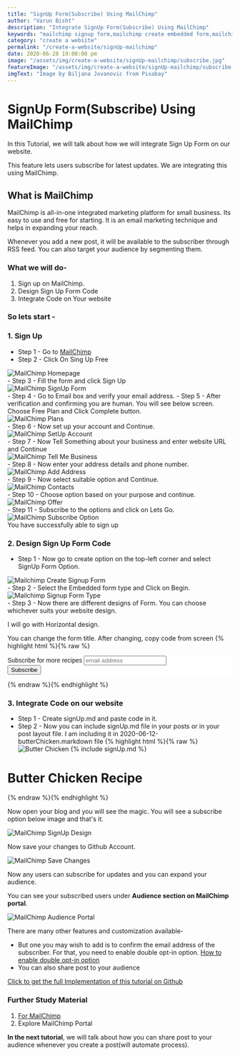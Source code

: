```yaml
---
title: "SignUp Form(Subscribe) Using MailChimp"
author: "Varun Bisht"
description: "Integrate SignUp Form(Subscribe) Using MailChimp"
keywords: "mailchimp signup form,mailchimp create embedded form,mailchimp websites,how to setup mailchimp"
category: "create a website"
permalink: "/create-a-website/signUp-mailchimp"
date: 2020-06-28 19:00:00 pm
image: "/assets/img/create-a-website/signUp-mailchimp/subscribe.jpg"
featureImage: "/assets/img/create-a-website/signUp-mailchimp/subscribe.jpg"
imgText: "Image by Biljana Jovanovic from Pixabay"
---
```

# SignUp Form(Subscribe) Using MailChimp

In this Tutorial, we will talk about how we will integrate Sign Up Form on our website.

This feature lets users subscribe for latest updates. We are integrating this using MailChimp.

## What is MailChimp

MailChimp is all-in-one integrated marketing platform for small business.
Its easy to use and free for starting.
It is an email marketing technique and helps in expanding your reach.

Whenever you add a new post, it will be available to the subscriber through RSS feed.
You can also target your audience by segmenting them.

### What we will do-
1. Sign up on MailChimp.
2. Design Sign Up Form Code
3. Integrate Code on Your website

### So lets start -

### 1. Sign Up
- Step 1 - Go to [MailChimp](https://mailchimp.com "MailChimp")
- Step 2 - Click On Sing Up Free
<div class="imgCont">
  <img class="object-fit" alt="MailChimp Homepage" title="MailChimp Homepage" src="/assets/img/create-a-website/signUp-mailchimp/mailchimp-homepage.png" />
</div>
- Step 3 - Fill the form and click Sign Up
<div class="imgCont">
  <img class="object-fit" alt="MailChimp SignUp Form" title="MailChimp SignUp Form" src="/assets/img/create-a-website/signUp-mailchimp/mailchimp-signup-form.png" />
</div>
- Step 4 - Go to Email box and verify your email address.
- Step 5 - After verification and confirming you are human. You will see below screen. Choose Free Plan and Click Complete button.
<div class="imgCont">
  <img class="object-fit" alt="MailChimp Plans" title="MailChimp Plans" src="/assets/img/create-a-website/signUp-mailchimp/mailchimp-plans.png" />
</div>
- Step 6 - Now set up your account and Continue.
<div class="imgCont">
  <img class="object-fit" alt="MailChimp SetUp Account" title="MailChimp SetUp Account" src="/assets/img/create-a-website/signUp-mailchimp/mailchimp-setup-account.png" />
</div>
- Step 7 - Now Tell Something about your business and enter website URL and Continue
<div class="imgCont">
  <img class="object-fit" alt="MailChimp Tell Me Business" title="MailChimp Tell Me Business" src="/assets/img/create-a-website/signUp-mailchimp/mailchimp-tellme-business.png" />
</div>
- Step 8 - Now enter your address details and phone number.
<div class="imgCont">
  <img class="object-fit" alt="MailChimp Add Address" title="MailChimp Add Address" src="/assets/img/create-a-website/signUp-mailchimp/mailchimp-add-address.png" />
</div>
- Step 9 - Now select suitable option and Continue.
<div class="imgCont">
  <img class="object-fit" alt="MailChimp Contacts" title="MailChimp Contacts" src="/assets/img/create-a-website/signUp-mailchimp/mailchimp-contacts.png" />
</div>
- Step 10 - Choose option based on your purpose and continue.
<div class="imgCont">
  <img class="object-fit" alt="MailChimp Offer" title="MailChimp Offer" src="/assets/img/create-a-website/signUp-mailchimp/mailchimp-offer.png" />
</div>
- Step 11 - Subscribe to the options and click on Lets Go.
<div class="imgCont">
  <img class="object-fit" alt="MailChimp Subscribe Option" title="MailChimp Subscribe Option" src="/assets/img/create-a-website/signUp-mailchimp/mailchimp-subscribe-option.png" />
	</div>
You have successfully able to sign up

### 2. Design Sign Up Form Code

- Step 1 - Now go to create option on the top-left corner and select SignUp Form Option.
<div class="imgCont">
  <img class="object-fit" alt="Mailchimp Create Signup Form" title="Mailchimp Create Signup Form" src="/assets/img/create-a-website/signUp-mailchimp/mailchimp-create-signup-form.png" />
</div>
- Step 2 - Select the Embedded form type and Click on Begin.
<div class="imgCont">
  <img class="object-fit" alt="Mailchimp Signup Form Type" title="Mailchimp Signup Form Type" src="/assets/img/create-a-website/signUp-mailchimp/mailchimp-signup-form-type.png" />
</div>
- Step 3 - Now there are different designs of Form. You can choose whichever suits your website design.

   I will go with Horizontal design.

   You can change the form title. After changing, copy code from screen
{% highlight html %}{% raw %}
<!-- Begin Mailchimp Signup Form -->
<link href="//cdn-images.mailchimp.com/embedcode/horizontal-slim-10_7.css" rel="stylesheet" type="text/css">
<style type="text/css">
	#mc_embed_signup{background:#fff; clear:left; font:14px Helvetica,Arial,sans-serif; width:100%;}
	/* Add your own Mailchimp form style overrides in your site stylesheet or in this style block.
	   We recommend moving this block and the preceding CSS link to the HEAD of your HTML file. */
</style>
<div id="mc_embed_signup">
<form action="https://github.us10.list-manage.com/subscribe/post?u=8e538f972fa09484ba232492f&amp;id=5b5863d2f0" method="post" id="mc-embedded-subscribe-form" name="mc-embedded-subscribe-form" class="validate" target="_blank" novalidate>
    <div id="mc_embed_signup_scroll">
	<label for="mce-EMAIL">Subscribe for more recipes</label>
	<input type="email" value="" name="EMAIL" class="email" id="mce-EMAIL" placeholder="email address" required>
    <!-- real people should not fill this in and expect good things - do not remove this or risk form bot signups-->
    <div style="position: absolute; left: -5000px;" aria-hidden="true"><input type="text" name="b_8e538f972fa09484ba232492f_5b5863d2f0" tabindex="-1" value=""></div>
    <div class="clear"><input type="submit" value="Subscribe" name="subscribe" id="mc-embedded-subscribe" class="button"></div>
    </div>
</form>
</div>
<!--End mc_embed_signup-->
{% endraw %}{% endhighlight %}

### 3. Integrate Code on our website
- Step 1 - Create signUp.md and paste code in it.
- Step 2 - Now you can include signUp.md file in your posts or in your post layout file.
I am including it in 2020-06-12-butterChicken.markdown file
{% highlight html %}{% raw %}
![Butter Chicken](/assets/img/non-veg/butterChicken.jpg "Butter Chicken")
{% include signUp.md %}
# Butter Chicken Recipe
{% endraw %}{% endhighlight %}

Now open your blog and you will see the magic. You will see a subscribe option below image and that's it.
<div class="imgCont">
  <img class="object-fit" alt="MailChimp SignUp Design" title="MailChimp SignUp Design" src="/assets/img/create-a-website/signUp-mailchimp/mailchimp-signup-design.png" />
</div>

Now save your changes to Github Account.
<div class="imgCont">
  <img class="object-fit" alt="MailChimp Save Changes" title="MailChimp Save Changes" src="/assets/img/create-a-website/signUp-mailchimp/mailchimp-save-changes.png" />
</div>


Now any users can subscribe for updates and you can expand your audience.

You can see your subscribed users under **Audience section on MailChimp portal**.
<div class="imgCont">
  <img class="object-fit" alt="MailChimp Audience Portal" title="MailChimp Audience Portal" src="/assets/img/create-a-website/signUp-mailchimp/mailchimp-audience-portal.png" />
	</div>

There are many other features and customization available-
- But one you may wish to add is to confirm the email address of the subscriber.
For that, you need to enable double opt-in option.
[How to enable double opt-in option](https://mailchimp.com/help/set-signup-preferences "How to enable double opt-in option")
- You can also share post to your audience

<a href="https://github.com/vbisht7038/vbisht7038.github.io.git">Click to get the full Implementation of this tutorial on Github</a>

### Further Study Material

1. [For MailChimp](https://mailchimp.com "MailChimp")
2. Explore MailChimp Portal

**In the next tutorial**, we will talk about how you can share post to your audience whenever you create a post(will automate process).

